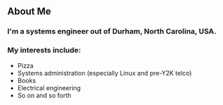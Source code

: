 ## About Me

### I'm a systems engineer out of Durham, North Carolina, USA. 

### My interests include: 
 - Pizza
 - Systems administration (especially Linux and pre-Y2K telco)
 - Books
 - Electrical engineering
 - So on and so forth
